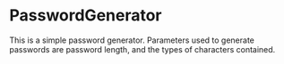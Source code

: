 # PasswordGenerator
This is a simple password generator.
Parameters used to generate passwords are password length, and the types of characters contained.
